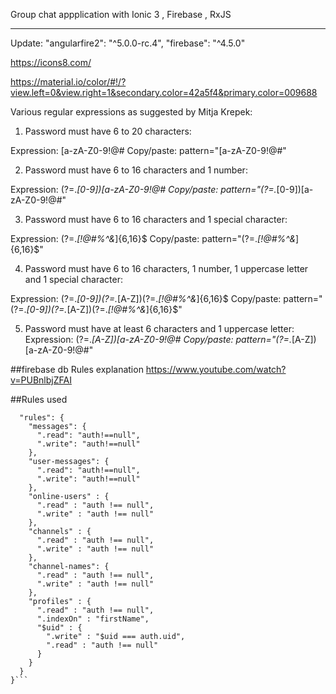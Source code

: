 Group chat appplication with Ionic 3 , Firebase , RxJS
______________________________________________________

Update: "angularfire2": "^5.0.0-rc.4",
"firebase": "^4.5.0"


https://icons8.com/

https://material.io/color/#!/?view.left=0&view.right=1&secondary.color=42a5f4&primary.color=009688

Various regular expressions as suggested by Mitja Krepek:


1. Password must have 6 to 20 characters:
 
Expression: [a-zA-Z0-9!@#$%^&*]{6,20}$
Copy/paste: pattern="[a-zA-Z0-9!@#$%^&*]{6,20}$"
 

2. Password must have 6 to 16 characters and 1 number:
 
Expression: (?=.*[0-9])[a-zA-Z0-9!@#$%^&*]{6,16}$
Copy/paste: pattern="(?=.*[0-9])[a-zA-Z0-9!@#$%^&*]{6,16}$"
 

3. Password must have 6 to 16 characters and 1 special character:
 
Expression: (?=.*[!@#$%^&*])[a-zA-Z0-9!@#$%^&*]{6,16}$
Copy/paste: pattern="(?=.*[!@#$%^&*])[a-zA-Z0-9!@#$%^&*]{6,16}$"
 

4. Password must have 6 to 16 characters, 1 number, 1 uppercase letter and 1 special character:
 
Expression: (?=.*[0-9])(?=.*[A-Z])(?=.*[!@#$%^&*])[a-zA-Z0-9!@#$%^&*]{6,16}$
Copy/paste: pattern="(?=.*[0-9])(?=.*[A-Z])(?=.*[!@#$%^&*])[a-zA-Z0-9!@#$%^&*]{6,16}$"
 

5. Password must have at least 6 characters and 1 uppercase letter:
Expression: (?=.*[A-Z])[a-zA-Z0-9!@#$%^&*]{6,}$
Copy/paste: pattern="(?=.*[A-Z])[a-zA-Z0-9!@#$%^&*]{6,}$"

##firebase db Rules explanation
https://www.youtube.com/watch?v=PUBnlbjZFAI

##Rules used
```{
  "rules": {
    "messages": {
      ".read": "auth!==null",
      ".write": "auth!==null"
    },
    "user-messages": {
      ".read": "auth!==null",
      ".write": "auth!==null"
    },
    "online-users" : {
      ".read" : "auth !== null",
      ".write" : "auth !== null"
    },
    "channels" : {
      ".read" : "auth !== null",
      ".write" : "auth !== null"
    },
    "channel-names": {
      ".read" : "auth !== null",
      ".write" : "auth !== null"
    },
   	"profiles" : {
      ".read" : "auth !== null",
      ".indexOn" : "firstName",
      "$uid" : {
        ".write" : "$uid === auth.uid",
        ".read" : "auth !== null"
      }
    }
  }
}```

